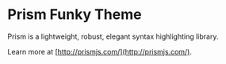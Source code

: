# Prism Funky Theme

Prism is a lightweight, robust, elegant syntax highlighting library.

Learn more at [http://prismjs.com/](http://prismjs.com/).